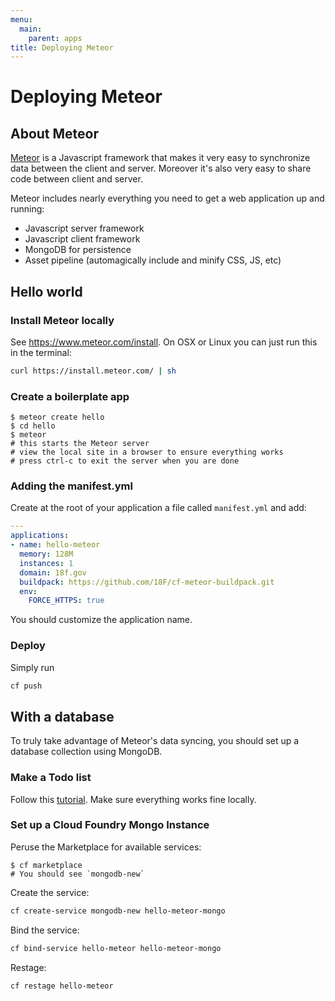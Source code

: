 ```yaml
---
menu:
  main:
    parent: apps
title: Deploying Meteor
---
```


# Deploying Meteor
## About Meteor

[Meteor](https://www.meteor.com/) is a Javascript framework that makes it very easy to synchronize data between the client and server. Moreover it's also very easy to share code between client and server.

Meteor includes nearly everything you need to get a web application up and running:

- Javascript server framework
- Javascript client framework
- MongoDB for persistence
- Asset pipeline (automagically include and minify CSS, JS, etc)

## Hello world

### Install Meteor locally

See https://www.meteor.com/install. On OSX or Linux you can just run this in the terminal:

```bash
curl https://install.meteor.com/ | sh
```

### Create a boilerplate app

```
$ meteor create hello
$ cd hello
$ meteor
# this starts the Meteor server
# view the local site in a browser to ensure everything works
# press ctrl-c to exit the server when you are done
```

### Adding the manifest.yml

Create at the root of your application a file called `manifest.yml` and add:

```yaml
---
applications:
- name: hello-meteor
  memory: 128M
  instances: 1
  domain: 18f.gov
  buildpack: https://github.com/18F/cf-meteor-buildpack.git
  env:
    FORCE_HTTPS: true
```

You should customize the application name.

### Deploy

Simply run

```bash
cf push
```

## With a database

To truly take advantage of Meteor's data syncing, you should set up a database collection using MongoDB.

### Make a Todo list

Follow this [tutorial](https://www.meteor.com/tutorials/blaze/creating-an-app). Make sure everything works fine locally.

### Set up a Cloud Foundry Mongo Instance

Peruse the Marketplace for available services:

```
$ cf marketplace
# You should see `mongodb-new`
```

Create the service:

```bash
cf create-service mongodb-new hello-meteor-mongo
```

Bind the service:

```bash
cf bind-service hello-meteor hello-meteor-mongo
```

Restage:

```bash
cf restage hello-meteor
```
